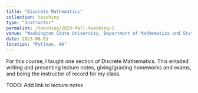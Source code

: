 ```yaml
---
title: "Discrete Mathematics"
collection: teaching
type: "Instructor"
permalink: /teaching/2023-fall-teaching-1
venue: "Washington State University, Department of Mathematics and Statistics"
date: 2023-08-01
location: "Pullman, WA"
---
```


For this course, I taught one section of Discrete Mathematics. This entailed writing and presenting lecture notes, giving/grading homeworks and exams, and being the instructor of record for my class.

TODO: Add link to lecture notes